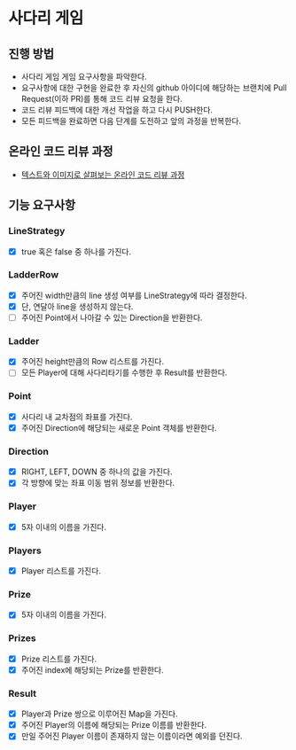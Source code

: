 # 사다리 게임
## 진행 방법
* 사다리 게임 게임 요구사항을 파악한다.
* 요구사항에 대한 구현을 완료한 후 자신의 github 아이디에 해당하는 브랜치에 Pull Request(이하 PR)를 통해 코드 리뷰 요청을 한다.
* 코드 리뷰 피드백에 대한 개선 작업을 하고 다시 PUSH한다.
* 모든 피드백을 완료하면 다음 단계를 도전하고 앞의 과정을 반복한다.

## 온라인 코드 리뷰 과정
* [텍스트와 이미지로 살펴보는 온라인 코드 리뷰 과정](https://github.com/nextstep-step/nextstep-docs/tree/master/codereview)

## 기능 요구사항
### LineStrategy
- [X] true 혹은 false 중 하나를 가진다.

### LadderRow
- [X] 주어진 width만큼의 line 생성 여부를 LineStrategy에 따라 결정한다.
- [X] 단, 연달아 line을 생성하지 않는다. 
- [ ] 주어진 Point에서 나아갈 수 있는 Direction을 반환한다. 

### Ladder
- [X] 주어진 height만큼의 Row 리스트를 가진다.
- [ ] 모든 Player에 대해 사다리타기를 수행한 후 Result를 반환한다.

### Point
- [X] 사다리 내 교차점의 좌표를 가진다.
- [X] 주어진 Direction에 해당되는 새로운 Point 객체를 반환한다.

### Direction
- [X] RIGHT, LEFT, DOWN 중 하나의 값을 가진다.
- [X] 각 방향에 맞는 좌표 이동 범위 정보를 반환한다.

### Player
- [X] 5자 이내의 이름을 가진다.

### Players
- [X] Player 리스트를 가진다.

### Prize
- [X] 5자 이내의 이름을 가진다.

### Prizes
- [X] Prize 리스트를 가진다.
- [X] 주어진 index에 해당되는 Prize를 반환한다.

### Result
- [X] Player과 Prize 쌍으로 이루어진 Map을 가진다.
- [X] 주어진 Player의 이름에 해당되는 Prize 이름를 반환한다.
- [X] 만일 주어진 Player 이름이 존재하지 않는 이름이라면 예외를 던진다.